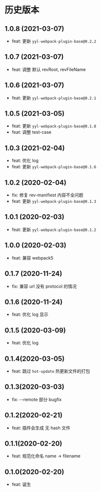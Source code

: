 # 历史版本

## 1.0.8 (2021-03-07)

- feat: 更新 `yyl-webpack-plugin-base@0.2.2`

## 1.0.7 (2021-03-07)

- feat: 调整 默认 revRoot, revFileName

## 1.0.6 (2021-03-07)

- feat: 更新 `yyl-webpack-plugin-base@0.2.1`

## 1.0.5 (2021-03-05)

- feat: 更新 `yyl-webpack-plugin-base@0.1.8`
- feat: 调整 test-case

## 1.0.3 (2021-02-04)

- feat: 优化 log
- feat: 更新 `yyl-webpack-plugin-base@0.1.6`

## 1.0.2 (2020-02-04)

- fix: 修复 rev-manifiest 内容不全问题
- feat: 更新 `yyl-webpack-plugin-base@0.1.3`

## 1.0.1 (2020-02-03)

- feat: 更新 `yyl-webpack-plugin-base@0.1.2`

## 1.0.0 (2020-02-03)

- feat: 兼容 webpack5

## 0.1.7 (2020-11-24)

- fix: 兼容 url 没有 protocol 的情况

## 0.1.6 (2020-11-24)

- feat: 优化 log 显示

## 0.1.5 (2020-03-09)

- feat: 优化 log

## 0.1.4(2020-03-05)

- feat: 跳过 `hot-update` 热更新文件的打包

## 0.1.3(2020-03-03)

- fix: --remote 部分 bugfix

## 0.1.2(2020-02-21)

- feat: 插件会生成 无 hash 文件

## 0.1.1(2020-02-20)

- feat: 规范化命名 name -> filename

## 0.1.0(2020-02-20)

- feat: 诞生

